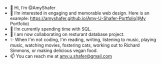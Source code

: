 - 👋 Hi, I’m @AmyShafer
- 👀 I’m interested in engaging and memorable web design. Here is an example: https://amyshafer.github.io/Amy-U-Shafer-Portfolio](My Portfolio)
- 🌱 I’m currently spending time with SQL.
- 💞️ I am now collaborating on resturant database project.
- ✨ When I'm not coding, I'm reading, writing, listening to music, playing music, watching movies, fostering cats, working out to Richard Simmons, or making delicious vegan food.
- 📫 You can reach me at amy.u.shafer@gmail.com

<!---
AmyShafer/AmyShafer is a ✨ special ✨ repository because its `README.md` (this file) appears on your GitHub profile.
You can click the Preview link to take a look at your changes.
--->
